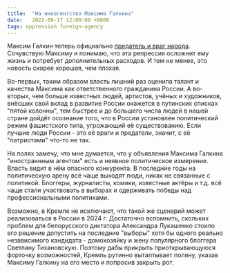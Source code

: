 ```yaml
---
title:  "На иноагентство Максима Галкина"
date:   2022-09-17 12:00:00 +0600
tags: oppression foreign-agency
---
```

Максим Галкин теперь официально [предатель и враг народа](https://www.forbes.ru/society/477373-minust-priznal-inostrannym-agentom-maksima-galkina). Сочувствую Максиму и понимаю, что эта репрессия осложнит ему жизнь и потребует дополнительных расходов. И тем не менее, это новость скорее хорошая, чем плохая.

Во-первых, таким образом власть лишний раз оценила талант и качества Максима как ответственного гражданина России. А во-вторых, чем больше известных людей, артистов, учёных и художников, внёсших свой вклад в развитие России окажется в путинских списках "пятой колонны", тем быстрее и до большего числа людей в нашей стране дойдёт осознание того, что в России установлен политический режим фашистского типа, угрожающий её существованию. Если лучшие люди России - это её враги и предатели, значит, с её "патриотами" что-то не так.

На полях замечу, что мне думается, что у объявления Максима Галкина "иностраннным агентом" есть и неявное политическое измерение. Власть видит в нём опасного конкурента. В последние годы на политическую арену всё чаще выходят люди, никак не связанные с политикой. Блоггеры, журналисты, комики, известные актёры и т.д. всё чаще стали участвовать в выборах и одерживать победы над профессиональными политиками.

Возможно, в Кремле не исключают, что такой же сценарий может реализоваться в России в 2024 г. Достаточно вспомнить, скольких проблем для белорусского диктатора Александра Лукашенко стоило его решение допустить на последние "выборы" хотя бы одного реально независимого кандидата - домохозяйку и жену популярного блоггера Светлану Тихановскую. Поэтому дабы прикрыть приоткрывающуюся форточку возможностей, Кремль рутинно вытаптывает поляну, указав Максиму Галкину на его место и попросив закрыть рот.
